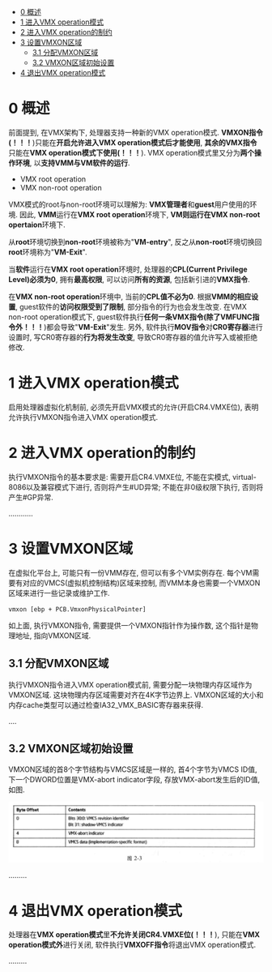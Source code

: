 
<!-- @import "[TOC]" {cmd="toc" depthFrom=1 depthTo=6 orderedList=false} -->

<!-- code_chunk_output -->

* [0 概述](#0-概述)
* [1 进入VMX operation模式](#1-进入vmx-operation模式)
* [2 进入VMX operation的制约](#2-进入vmx-operation的制约)
* [3 设置VMXON区域](#3-设置vmxon区域)
	* [3.1 分配VMXON区域](#31-分配vmxon区域)
	* [3.2 VMXON区域初始设置](#32-vmxon区域初始设置)
* [4 退出VMX operation模式](#4-退出vmx-operation模式)

<!-- /code_chunk_output -->

# 0 概述

前面提到, 在VMX架构下, 处理器支持一种新的VMX operation模式. **VMXON指令(！！！**)只能在**开启允许进入VMX operation模式后才能使用**, **其余的VMX指令**只能在**VMX operation模式下使用(！！！**). VMX operation模式里又分为**两个操作环境**, 以**支持VMM与VM软件的运行**.

- VMX root operation
- VMX non\-root operation

VMX模式的root与non\-root环境可以理解为: **VMX管理者**和**guest**用户使用的环境. 因此, **VMM**运行在**VMX root operation**环境下, **VM则运行在VMX non\-root opertaion**环境下.

从**root**环境切换到**non\-root**环境被称为"**VM\-entry**", 反之从**non\-root**环境切换回**root**环境称为"**VM\-Exit**". 

当**软件**运行在**VMX root operation**环境时, 处理器的**CPL(Current Privilege Level)必须为0**, 拥有**最高权限**, 可以访问**所有的资源**, 包括新引进的**VMX指令**.

在**VMX non\-root operation**环境中, 当前的**CPL值不必为0**. 根据**VMM的相应设置**, guest软件的**访问权限受到了限制**, 部分指令的行为也会发生改变. 在VMX non\-root operation模式下, guest软件执行**任何一条VMX指令(除了VMFUNC指令外！！！**)都会导致"**VM\-Exit**"发生. 另外, 软件执行**MOV指令**对**CR0寄存器**进行设置时, 写CR0寄存器的**行为将发生改变**, 导致CR0寄存器的值允许写入或被拒绝修改.

# 1 进入VMX operation模式

启用处理器虚拟化机制前, 必须先开启VMX模式的允许(开启CR4.VMXE位), 表明允许执行VMXON指令进入VMX operation模式.

# 2 进入VMX operation的制约

执行VMXON指令的基本要求是: 需要开启CR4.VMXE位, 不能在实模式, virtual\-8086以及兼容模式下进行, 否则将产生\#UD异常; 不能在非0级权限下执行, 否则将产生\#GP异常.

............

# 3 设置VMXON区域

在虚拟化平台上, 可能只有一份VMM存在, 但可以有多个VM实例存在. 每个VM需要有对应的VMCS(虚拟机控制结构)区域来控制, 而VMM本身也需要一个VMXON区域来进行一些记录或维护工作.

```assembly
vmxon [ebp + PCB.VmxonPhysicalPointer]
```

如上面, 执行VMXON指令, 需要提供一个VMXON指针作为操作数, 这个指针是物理地址, 指向VMXON区域.

## 3.1 分配VMXON区域

执行VMXON指令进入VMX operation模式前, 需要分配一块物理内存区域作为VMXON区域. 这块物理内存区域需要对齐在4K字节边界上. VMXON区域的大小和内存cache类型可以通过检查IA32\_VMX\_BASIC寄存器来获得.

....

## 3.2 VMXON区域初始设置

VMXON区域的首8个字节结构与VMCS区域是一样的, 首4个字节为VMCS ID值, 下一个DWORD位置是VMX\-abort indicator字段, 存放VMX\-abort发生后的ID值, 如图.

![config](./images/3.png)

.........

# 4 退出VMX operation模式

处理器在**VMX operation模式**里**不允许关闭CR4.VMXE位(！！！**), 只能在**VMX operation模式外**进行关闭, 软件执行**VMXOFF指令**将退出VMX operation模式.

.........
